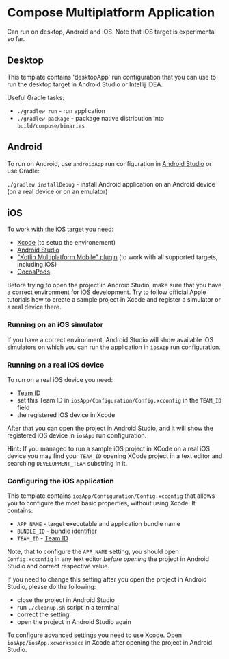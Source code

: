 # Compose Multiplatform Application

Сan run on desktop, Android and iOS.
Note that iOS target is experimental so far.

## Desktop
This template contains 'desktopApp' run configuration that you can use to run the desktop target in Android Studio or Intellij IDEA.

Useful Gradle tasks:
- `./gradlew run` - run application
- `./gradlew package` - package native distribution into `build/compose/binaries`

## Android
To run on Android, use `androidApp` run configuration in [Android Studio](https://developer.android.com/studio)
or use Gradle:

`./gradlew installDebug` - install Android application on an Android device (on a real device or on an emulator)

## iOS

To work with the iOS target you need:
- [Xcode](https://developer.apple.com/xcode/) (to setup the environement)
- [Android Studio](https://developer.android.com/studio)
- ["Kotlin Multiplatform Mobile" plugin](https://plugins.jetbrains.com/plugin/14936-kotlin-multiplatform-mobile) (to work with all supported targets, including iOS)
- [CocoaPods](https://kotlinlang.org/docs/native-cocoapods.html)

Before trying to open the project in Android Studio, make sure that you have a correct environment for iOS development. 
Try to follow official Apple tutorials how to create a sample project in Xcode 
and register a simulator or a real device there.

### Running on an iOS simulator

If you have a correct environment, Android Studio will show available iOS simulators on which you can run the application
in `iosApp` run configuration.

### Running on a real iOS device

To run on a real iOS device you need:
- [Team ID](https://developer.apple.com/help/account/manage-your-team/locate-your-team-id/#:~:text=A%20Team%20ID%20is%20a,developer%20in%20App%20Store%20Connect.)
- set this Team ID in `iosApp/Configuration/Config.xcconfig` in the `TEAM_ID` field
- the registered iOS device in Xcode

After that you can open the project in Android Studio, and it will show the registered iOS device in `iosApp` 
run configuration.

**Hint:** If you managed to run a sample iOS project in XCode on a real iOS device you may find your `TEAM_ID` 
opening XCode project in a text editor and searching `DEVELOPMENT_TEAM` substring in it.

### Configuring the iOS application

This template contains `iosApp/Configuration/Config.xcconfig` that allows you to configure the most basic properties, without using Xcode. It contains:
- `APP_NAME` - target executable and application bundle name
- `BUNDLE_ID` - [bundle identifier](https://developer.apple.com/documentation/bundleresources/information_property_list/cfbundleidentifier#discussion)
- `TEAM_ID` - [Team ID](https://developer.apple.com/help/account/manage-your-team/locate-your-team-id/#:~:text=A%20Team%20ID%20is%20a,developer%20in%20App%20Store%20Connect.)

Note, that to configure the `APP_NAME` setting, you should open `Config.xcconfig` in any text editor *before opening* the project in Android Studio and correct respective value.

If you need to change this setting after you open the project in Android Studio, please do the following:
- close the project in Android Studio
- run `./cleanup.sh` script in a terminal
- correct the setting
- open the project in Android Studio again

To configure advanced settings you need to use Xcode. Open `iosApp/iosApp.xcworkspace` in Xcode after opening the project in Android Studio.
